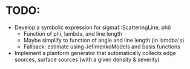 # TODO:
- Develop a symbolic expression for sigma(::ScatteringLine, phi)
    - Function of phi, lambda, and line length
    - Maybe simplify to function of angle and line length (in lamdba's)
    - Fallback: estimate using JefimenkoModels and basis functions
- Implement a planform generator that automatically collects edge sources, surface sources (with a given density & severity)